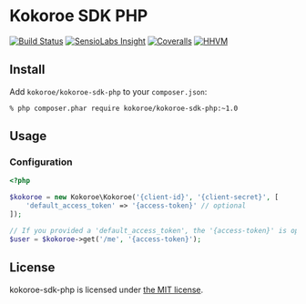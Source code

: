 # Kokoroe SDK PHP

[![Build Status](https://img.shields.io/travis/kokoroe/kokoroe-sdk-php/master.svg)](https://travis-ci.org/kokoroe/kokoroe-sdk-php)
[![SensioLabs Insight](https://img.shields.io/sensiolabs/i/8d361bb3-7b77-4888-87f4-e72f29dd9d18.svg)](https://insight.sensiolabs.com/projects/8d361bb3-7b77-4888-87f4-e72f29dd9d18)
[![Coveralls](https://img.shields.io/coveralls/kokoroe/kokoroe-sdk-php.svg)](https://coveralls.io/github/kokoroe/kokoroe-sdk-php)
[![HHVM](https://img.shields.io/hhvm/kokoroe/kokoroe-sdk-php.svg)](https://travis-ci.org/kokoroe/kokoroe-sdk-php)

## Install

Add `kokoroe/kokoroe-sdk-php` to your `composer.json`:

    % php composer.phar require kokoroe/kokoroe-sdk-php:~1.0

## Usage

### Configuration

```php
<?php

$kokoroe = new Kokoroe\Kokoroe('{client-id}', '{client-secret}', [
    'default_access_token' => '{access-token}' // optional
]);

// If you provided a 'default_access_token', the '{access-token}' is optional.
$user = $kokoroe->get('/me', '{access-token}');
```

## License

kokoroe-sdk-php is licensed under [the MIT license](LICENSE.md).
